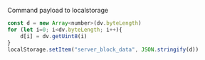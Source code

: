 
Command payload to localstorage
```js
const d = new Array<number>(dv.byteLength)
for (let i=0; i<dv.byteLength; i++){
    d[i] = dv.getUint8(i)
}
localStorage.setItem("server_block_data", JSON.stringify(d))
```